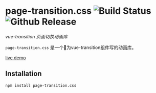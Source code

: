 # page-transition.css  ![Build Status](https://img.shields.io/badge/build-passing-brightgreen.svg) ![Github Release](https://img.shields.io/badge/release-v1.0.3-brightgreen.svg)

*vue-transition 页面切换动画库*

`page-transition.css` 是一个为vue-transition组件写的动画库。

[live demo](https://webcodefarmer.github.io/transition/dist/index.html)

## Installation
```
npm install page-transition.css
```
